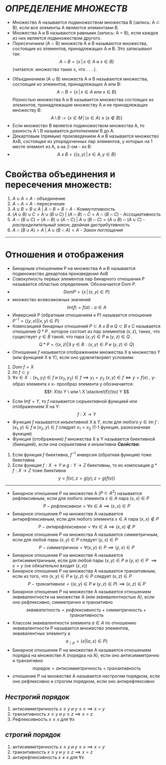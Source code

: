 # ***ОПРЕДЕЛЕНИЕ МНОЖЕСТВ***
-  Множество A называется *подмножеством* множества B 
  (запись: A ⊂ B), если все элементы A являются элементами B.
  - Множества A и B называются равными (запись: A = B), если каждое из них является подмножеством другого.
  - *Пересечением* (A ∩ B) множеств A и B называются множества, состоящие из элементов, принадлежащих  A и B. Это записывают так:
  $$A \cap B = \{ x \, | \, x \in A \text{ и } x \in B \}
$$
(читается: множество таких x, что . . . ).
* *Объединением* (A ∪ B) множеств A и B называются множества, состоящие из элементов, принадлежащих  A или B:
$$A \cap B = \{ x \, | \, x \in A \text{ или } x \in B \}$$
*Разностью* множества A и B называется множества *состоящее из элементов*, принадлежащие множеству A и не принадлежащих множеству B:
$$A \setminus B := \{ x \in M \,|\, (x \in A) \land (x \notin B) \}$$
* Если множество B является подмножеством множества A, то  разность A \\ B называется *дополнением* B до A.
* Декартовым (прямым) произведением А и В называется множество АхВ, состоящее из упорядоченных пар элементов, у которых на 1 месте элемент из А, а на 2-ом - из В:
* $$A \ x \ B = \{ (x , y) \,|\, x \in A , y \in B \}$$

# Свойства объединения и пересечения множеств:
1) $A \cup A = A$ - объединение
2) $A \cap A = A$ - пересечение
3) $A \cup B = B \cup A$ | $A \cap B = B \cap A$ - *Коммутативность*
4) $(A \cup B) \cup C = A \cup (B \cup C)$ | $(A \cap B) \cap C = A \cap (B \cap C)$ - *Ассоциативность*
5) $A \cap ( B \cup C) = (A \cap B) \cup (A \cap C)$ | $A \cup (B \cap C) = (A \cup B) \cap (A \cup C)$ - *распределительный закон*; двойная дистрибутивность
6) $A \cap (B \cup A) = A$ | $A \cup (B \cap A) = A$ - *Закон поглощения*


_____________________________________________________________
# Отношения и отображения
* Бинарным отношением P на множества A и B называется подмножество декартова произведения AxB
* Совокупность первых элементов пар бинарного отношения P называется областью определения. Обозначается Dom P.
* $$DomP = \{ x \,|\, (x , y) \in P \}$$
* множество всевозможных значений $$Im(f) = {f(a) : a \in A} $$
* Инверсией P (обратным отношением к P) называется отношение $P^{-1}=\{(y,x)|(x,y) \in P \}$ 
* Композицией бинарных отношений $P \subset A \ x \ B$ и $Q\subset B \ x \ C$   называется отношение $Q*P$ , которое состоит из пар элементов $(x, z)$, таких, что существует $y\in B$ такой, что пара $(x,y) \in P$  и  $(y,z) \in Q$ . $$Q*P = \{(x,z)|\exists \ y \in B : (x,y)\in P \ и \ (y,z)\in Q\}$$
* Отношение $f$ называется отображением множества X в множество Y (или функцией X в Y), если оно удовлетворяет условиям:
1) $Dom \ f=X$ 
2) $Im \ f\subset y$ 
3) $\forall x\in X \ : (x_1, y_1)\in f$ и $(x_2,y_2)\in f \implies y_1 =y_2$ 
	$(x,y)\in f \iff y= f(x)$ , y-образ элемента x
						  x- прообраз элемента y
обозначается:$$f: X\to Y \ или \ X \stackrel{f}{\to} Y $$
* Если $Im f=Y$, то $f$ называется сюрьективной функцией или отображением X на Y:$$f: X\to Y$$
* Функция $f$ называется инъективной X в Y, если для любого $y \in Im \ f:(x_1, y)\in f$ и $(x_2,y)\in f$ следует $x_1 =x_2$ (1-1 функция, разнозначная функция)
* Функция (отображение) $f$ множества X в Y называется биективной (биекцией), если она сюрьективна и инъективна
***Свойства:***
1) Если функция $f$ биективна, $f^{-1}$ инверсия (обратная функция) тоже биективна
2) Если функция $f:X\longrightarrow Y$ и $g:Y\longrightarrow Z$ биективны, то их композиция $g*f:X \longrightarrow Z$ тоже биективна $$y=f(x);z=g(y);z=g(f(x))$$

_____________________________________________________________
* Бинарное отношение P на множестве A ($P \subset A^2$) называется рефлексивным, если для любого элемента $x \in A$ пара $(x,x) \in P$ $$P-рефлексивное=\forall x \in A \implies (x,x)\in P$$
*  Бинарное отношение P на множестве A называется антирефлексивным, если для любого элемента $x \in A$ пара $(x,x) \notin P$ $$P-антирефлексивное=\forall x \in A \implies (x,x)\notin P$$
* Бинарное отношение P на множества A называется симметричным, если для любой пары $(x,y) \in P$ следует $(y,x) \in P$  $$P-симметричное=\forall (x,y) \in P \implies (y,x)\in P$$
* Бинарное отношение P на множестве A называется антисимметричным, если для любой пары $(x,y) \in P$ и $(y,x) \in P$  $\implies x=y$ (не обязательно входит $(x,x)$)
* Бинарное отношение P на множества A называется транзитивным, если из того, что $(x,y)\in P$ и $(y,z)\in P$ следует $(x,z)\in P$ $$P-транзитивное = ((x,y)\in P \ и \ (y,z)\in P )\implies (x,z)\in P$$
* Бинарное отношение P на множестве A называется отношением эквивалентности на множестве A (или эквивалентностью A), если оно рефлексивно, симметрично и транзитивно $$эквивалетность = рефлексивность + симметричность + транзитивность$$
* Классом эквивалентности элемента $a \in A$ по отношению эквивалентности P называется множество элементов, эквивалентных элементу a $${a\ _{\mid}{\ _p}} = \{ x|(a,x)\in P\}$$
* Бинарное отношение P на множестве A называется отношением порядка на множестве A (порядка на A), если оно антисимметрично и транзитивно $$порядок = антисимметричность + транзитивность$$
*  отношение P на множестве A называется нестрогим порядком, если оно рефлексивно и строгим порядком, если оно антирефлексивно 
## ***Нестрогий порядок***
1) антисимметричность $x \leq y \ и \ y \leq x \implies x=y$
2) транзитивность $x \leq y \ и \ y \leq z \implies x=z$
3) Рефлексивность $x \leq x \ для \ \forall x$
## ***строгий порядок***
1) антисимметричность $x \leq y \ и \ y \leq x \implies x=y$
2) транзитивность $x \leq y \ и \ y \leq z \implies x=z$
3) антирефлексивность $x \neq x \ для \ \forall x$